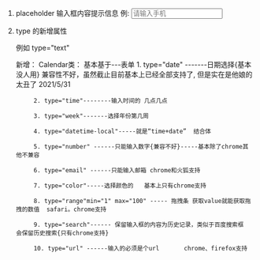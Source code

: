 1. placeholder  输入框内容提示信息
     例:
        <input type="text" placeholder="请输入手机">
2. type   的新增属性  
    
    例如
       type="text"
    
   新增：
      Calendar类： 基本基于---<from>表单
            1. type="date" -------日期选择{基本没人用}  兼容性不好，虽然截止目前基本上已经全部支持了, 但是实在是他娘的太丑了  2021/5/31
            
            2. type="time"--------输入时间的 几点几点

            3. type="week"-------选择年份第几周

            4. type="datetime-local"-----就是“time+date”  结合体

            5. type="number" ------只能输入数字{兼容不好}-----基本除了chrome其他不兼容

            6. type="email" ------只能输入邮箱 chrome和火狐支持

            7. type="color"-----选择颜色的   基本上只有chrome支持

            8. type="range"min="1" max="100" ----- 拖拽条 获取value就能获取拖拽的数值  safari。chrome支持   

            9. type="search"------ 保留输入框的内容为历史记录，类似于百度搜索框 会保留历史搜索{只有chrome支持}

            10. type="url" ------输入的必须是个url       chrome、firefox支持



